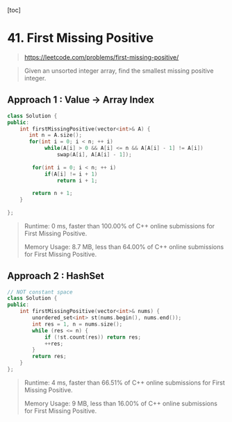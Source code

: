 [toc]

# 41. First Missing Positive

> https://leetcode.com/problems/first-missing-positive/

>  Given an unsorted integer array, find the smallest missing positive integer.

## Approach 1 : Value -> Array Index

```cpp
class Solution {
public:
    int firstMissingPositive(vector<int>& A) {
       int n = A.size();
       for(int i = 0; i < n; ++ i)
            while(A[i] > 0 && A[i] <= n && A[A[i] - 1] != A[i])
                swap(A[i], A[A[i] - 1]);
        
        for(int i = 0; i < n; ++ i)
            if(A[i] != i + 1)
                return i + 1;
        
        return n + 1;
    }
    
};
```

> Runtime: 0 ms, faster than 100.00% of C++ online submissions for First Missing Positive.
>
> Memory Usage: 8.7 MB, less than 64.00% of C++ online submissions for First Missing Positive.

## Approach 2 : HashSet 

```cpp 
// NOT constant space
class Solution {
public:
    int firstMissingPositive(vector<int>& nums) {
        unordered_set<int> st(nums.begin(), nums.end());
        int res = 1, n = nums.size();
        while (res <= n) {
            if (!st.count(res)) return res;
            ++res;
        }
        return res;
    }
};
```

> Runtime: 4 ms, faster than 66.51% of C++ online submissions for First Missing Positive.
>
> Memory Usage: 9 MB, less than 16.00% of C++ online submissions for First Missing Positive.